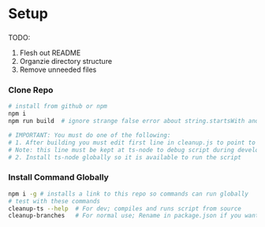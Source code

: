 # Setup
###
TODO:
1. Flesh out README
2. Organzie directory structure
3. Remove unneeded files

### Clone Repo
```bash
# install from github or npm
npm i
npm run build  # ignore strange false error about string.startsWith and string.includes

# IMPORTANT: You must do one of the following:
# 1. After building you must edit first line in cleanup.js to point to node
# Note: this line must be kept at ts-node to debug script during development
# 2. Install ts-node globally so it is available to run the script
```

### Install Command Globally
```bash
npm i -g # installs a link to this repo so commands can run globally
# test with these commands
cleanup-ts --help  # For dev; compiles and runs script from source
cleanup-branches   # For normal use; Rename in package.json if you want.
```